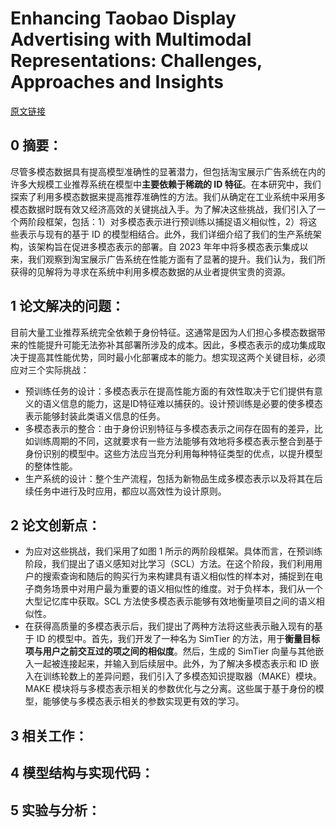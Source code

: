 # Enhancing Taobao Display Advertising with Multimodal Representations: Challenges, Approaches and Insights
[原文链接](https://doi.org/10.1145/3383313.3412236)
## 0 摘要：
尽管多模态数据具有提高模型准确性的显著潜力，但包括淘宝展示广告系统在内的许多大规模工业推荐系统在模型中**主要依赖于稀疏的 ID 特征**。在本研究中，我们探索了利用多模态数据来提高推荐准确性的方法。我们从确定在工业系统中采用多模态数据时既有效又经济高效的关键挑战入手。为了解决这些挑战，我们引入了一个两阶段框架，包括：1）对多模态表示进行预训练以捕捉语义相似性，2）将这些表示与现有的基于 ID 的模型相结合。此外，我们详细介绍了我们的生产系统架构，该架构旨在促进多模态表示的部署。自 2023 年年中将多模态表示集成以来，我们观察到淘宝展示广告系统在性能方面有了显著的提升。我们认为，我们所获得的见解将为寻求在系统中利用多模态数据的从业者提供宝贵的资源。
## 1 论文解决的问题：
目前大量工业推荐系统完全依赖于身份特征。这通常是因为人们担心多模态数据带来的性能提升可能无法弥补其部署所涉及的成本。因此，多模态表示的成功集成取决于提高其性能优势，同时最小化部署成本的能力。想实现这两个关键目标，必须应对三个实际挑战：
* 预训练任务的设计：多模态表示在提高性能方面的有效性取决于它们提供有意义的语义信息的能力，这是ID特征难以捕获的。设计预训练是必要的使多模态表示能够封装此类语义信息的任务。
* 多模态表示的整合：由于身份识别特征与多模态表示之间存在固有的差异，比如训练周期的不同，这就要求有一些方法能够有效地将多模态表示整合到基于身份识别的模型中。这些方法应当充分利用每种特征类型的优点，以提升模型的整体性能。
* 生产系统的设计：整个生产流程，包括为新物品生成多模态表示以及将其在后续任务中进行及时应用，都应以高效性为设计原则。

## 2 论文创新点：
* 为应对这些挑战，我们采用了如图 1 所示的两阶段框架。具体而言，在预训练阶段，我们提出了语义感知对比学习（SCL）方法。在这个阶段，我们利用用户的搜索查询和随后的购买行为来构建具有语义相似性的样本对，捕捉到在电子商务场景中对用户最为重要的语义相似性的维度。对于负样本，我们从一个大型记忆库中获取。SCL 方法使多模态表示能够有效地衡量项目之间的语义相似性。
* 在获得高质量的多模态表示后，我们提出了两种方法将这些表示融入现有的基于 ID 的模型中。首先，我们开发了一种名为 SimTier 的方法，用于**衡量目标项与用户之前交互过的项之间的相似度**。然后，生成的 SimTier 向量与其他嵌入一起被连接起来，并输入到后续层中。此外，为了解决多模态表示和 ID 嵌入在训练轮数上的差异问题，我们引入了多模态知识提取器（MAKE）模块。MAKE 模块将与多模态表示相关的参数优化与之分离。这些属于基于身份的模型，能够使与多模态表示相关的参数实现更有效的学习。

## 3 相关工作：

## 4 模型结构与实现代码：


## 5 实验与分析：

<!--stackedit_data:
eyJoaXN0b3J5IjpbMTEwNzY5NzYwNCw4OTY3OTk3ODQsLTg2OT
Q2NTE5NF19
-->